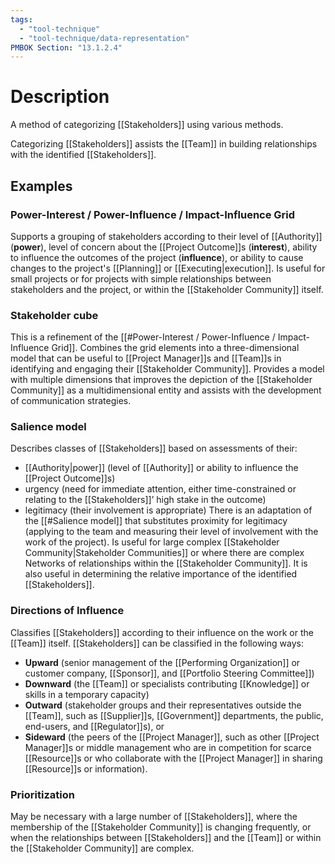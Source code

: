 ```yaml
---
tags:
  - "tool-technique"
  - "tool-technique/data-representation"
PMBOK Section: "13.1.2.4"
---
```

# Description
A method of categorizing [[Stakeholders]] using various methods.

Categorizing [[Stakeholders]] assists the [[Team]] in building relationships with the identified [[Stakeholders]].
## Examples
### Power-Interest / Power-Influence / Impact-Influence Grid
Supports a grouping of stakeholders according to their level of [[Authority]] (**power**), level of concern about the [[Project Outcome]]s (**interest**), ability to influence the outcomes of the project (**influence**), or ability to cause changes to the project's [[Planning]] or [[Executing|execution]]. Is useful for small projects or for projects with simple relationships between stakeholders and the project, or within the [[Stakeholder Community]] itself.
### Stakeholder cube
This is a refinement of the [[#Power-Interest / Power-Influence / Impact-Influence Grid]]. Combines the grid elements into a three-dimensional model that can be useful to [[Project Manager]]s and [[Team]]s in identifying and engaging their [[Stakeholder Community]]. Provides a model with multiple dimensions that improves the depiction of the [[Stakeholder Community]] as a multidimensional entity and assists with the development of communication strategies.
### Salience model
Describes classes of [[Stakeholders]] based on assessments of their:
- [[Authority|power]] (level of [[Authority]] or ability to influence the [[Project Outcome]]s)
- urgency (need for immediate attention, either time-constrained or relating to the [[Stakeholders]]’ high stake in the outcome)
- legitimacy (their involvement is appropriate)
There is an adaptation of the [[#Salience model]] that substitutes proximity for legitimacy (applying to the team and measuring their level of involvement with the work of the project). Is useful for large complex [[Stakeholder Community|Stakeholder Communities]] or where there are complex Networks of relationships within the [[Stakeholder Community]]. It is also useful in determining the relative importance of the identified [[Stakeholders]].
### Directions of Influence
Classifies [[Stakeholders]] according to their influence on the work or the [[Team]] itself. [[Stakeholders]] can be classified in the following ways:
- **Upward** (senior management of the [[Performing Organization]] or customer company, [[Sponsor]], and [[Portfolio Steering Committee]])
- **Downward** (the [[Team]] or specialists contributing [[Knowledge]] or skills in a temporary capacity)
- **Outward** (stakeholder groups and their representatives outside the [[Team]], such as [[Supplier]]s, [[Government]] departments, the public, end-users, and [[Regulator]]s), or
- **Sideward** (the peers of the [[Project Manager]], such as other [[Project Manager]]s or middle management who are in competition for scarce [[Resource]]s or who collaborate with the [[Project Manager]] in sharing [[Resource]]s or information).
### Prioritization
May be necessary with a large number of [[Stakeholders]], where the membership of the [[Stakeholder Community]] is changing frequently, or when the relationships between [[Stakeholders]] and the [[Team]] or within the [[Stakeholder Community]] are complex.